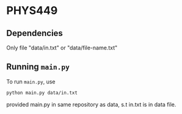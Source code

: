 # PHYS449

## Dependencies

Only file "data/in.txt" or "data/file-name.txt"

## Running `main.py`

To run `main.py`, use

```sh
python main.py data/in.txt
```
provided main.py in same repository as data, s.t in.txt is in data file.
